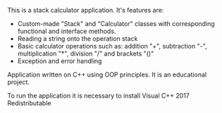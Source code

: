 This is a stack calculator application. It's features are:
- Custom-made "Stack" and "Calculator" classes with corresponding functional and interface methods.
- Reading a string onto the operation stack
- Basic calculator operations such as: addition "+", subtraction "-", multiplication "*", division "/" and brackets "()"
- Exception and error handling

Application written on C++ using OOP principles. It is an educational project. 

To run the application it is necessary to install Visual C++ 2017 Redistributable
